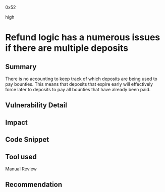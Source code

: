 0x52

high

# Refund logic has a numerous issues if there are multiple deposits

## Summary

There is no accounting to keep track of which deposits are being used to pay bounties. This means that deposits that expire early will effectively force later to deposits to pay all bounties that have already been paid.

## Vulnerability Detail

## Impact

## Code Snippet

## Tool used

Manual Review

## Recommendation
